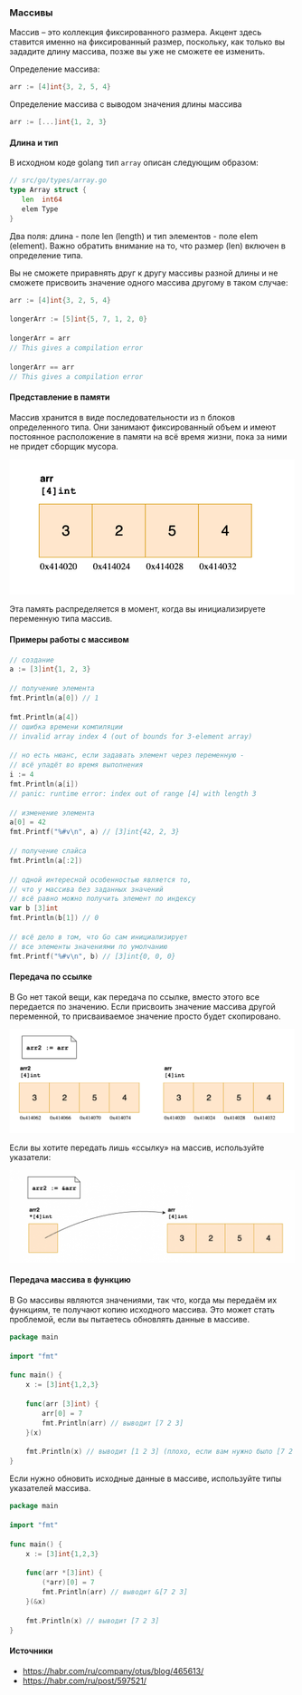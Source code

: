 ### Массивы

Массив – это коллекция фиксированного размера. Акцент здесь ставится именно на фиксированный размер, поскольку, 
как только вы зададите длину массива, позже вы уже не сможете ее изменить.

Определение массива:
```go
arr := [4]int{3, 2, 5, 4}
```

Определение массива с выводом значения длины массива
````go
arr := [...]int{1, 2, 3}
````

#### Длина и тип

В исходном коде golang тип `array` описан следующим образом: 

```go
// src/go/types/array.go
type Array struct {
   len  int64
   elem Type  
}
```
Два поля: длина - поле len (length) и тип элементов - поле elem (element).
Важно обратить внимание на то, что размер (len) включен в определение типа.

Вы не сможете приравнять друг к другу массивы разной длины и не сможете присвоить значение одного массива другому в таком случае:

````go
arr := [4]int{3, 2, 5, 4}

longerArr := [5]int{5, 7, 1, 2, 0}

longerArr = arr
// This gives a compilation error

longerArr == arr
// This gives a compilation error
````


#### Представление в памяти

Массив хранится в виде последовательности из n блоков определенного типа. 
Они занимают фиксированный объем и имеют постоянное расположение в памяти на всё время жизни, пока за ними не придет сборщик мусора.

![image info](./assets/arr_in_mem.png)

Эта память распределяется в момент, когда вы инициализируете переменную типа массив.

#### Примеры работы с массивом

````go
// создание
a := [3]int{1, 2, 3}

// получение элемента
fmt.Println(a[0]) // 1  
 
fmt.Println(a[4])  
// ошибка времени компиляции  
// invalid array index 4 (out of bounds for 3-element array)  

// но есть нюанс, если задавать элемент через переменную -
// всё упадёт во время выполнения
i := 4
fmt.Println(a[i])
// panic: runtime error: index out of range [4] with length 3

// изменение элемента
a[0] = 42
fmt.Printf("%#v\n", a) // [3]int{42, 2, 3}

// получение слайса
fmt.Println(a[:2])

// одной интересной особенностью является то,
// что у массива без заданных значений
// всё равно можно получить элемент по индексу
var b [3]int  
fmt.Println(b[1]) // 0  
 
// всё дело в том, что Go сам инициализирует
// все элементы значениями по умолчанию  
fmt.Printf("%#v\n", b) // [3]int{0, 0, 0}
````

#### Передача по ссылке

В Go нет такой вещи, как передача по ссылке, вместо этого все передается по значению. 
Если присвоить значение массива другой переменной, то присваиваемое значение просто будет скопировано.

![image info](./assets/arr_copy.png)

Если вы хотите передать лишь «ссылку» на массив, используйте указатели:

![image info](./assets/arr_ref.png)

#### Передача массива в функцию

В Go массивы являются значениями, так что, когда мы передаём их функциям, те получают копию исходного массива. 
Это может стать проблемой, если вы пытаетесь обновлять данные в массиве.

````go
package main

import "fmt"

func main() {  
    x := [3]int{1,2,3}

    func(arr [3]int) {
        arr[0] = 7
        fmt.Println(arr) // выводит [7 2 3]
    }(x)

    fmt.Println(x) // выводит [1 2 3] (плохо, если вам нужно было [7 2 3])
}
````

Если нужно обновить исходные данные в массиве, используйте типы указателей массива.

````go
package main

import "fmt"

func main() {  
    x := [3]int{1,2,3}

    func(arr *[3]int) {
        (*arr)[0] = 7
        fmt.Println(arr) // выводит &[7 2 3]
    }(&x)

    fmt.Println(x) // выводит [7 2 3]
}
````
#### Источники
 - https://habr.com/ru/company/otus/blog/465613/
 - https://habr.com/ru/post/597521/